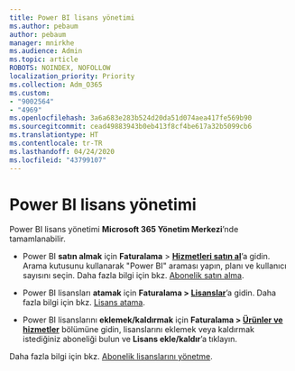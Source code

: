 ```yaml
---
title: Power BI lisans yönetimi
ms.author: pebaum
author: pebaum
manager: mnirkhe
ms.audience: Admin
ms.topic: article
ROBOTS: NOINDEX, NOFOLLOW
localization_priority: Priority
ms.collection: Adm_O365
ms.custom:
- "9002564"
- "4969"
ms.openlocfilehash: 3a6a683e283b524d20da51d074aea417fe569b90
ms.sourcegitcommit: cead49883943b0eb413f8cf4be617a32b5099cb6
ms.translationtype: HT
ms.contentlocale: tr-TR
ms.lasthandoff: 04/24/2020
ms.locfileid: "43799107"
---
```

# <a name="power-bi-license-management"></a>Power BI lisans yönetimi

Power BI lisans yönetimi **Microsoft 365 Yönetim Merkezi**’nde tamamlanabilir.

- Power BI **satın almak** için **Faturalama** \> **[Hizmetleri satın al](https://go.microsoft.com/fwlink/p/?linkid=868433)**’a gidin. Arama kutusunu kullanarak "Power BI" araması yapın, planı ve kullanıcı sayısını seçin. Daha fazla bilgi için bkz. [Abonelik satın alma](https://docs.microsoft.com/microsoft-365/commerce/subscriptions/upgrade-to-different-plan). 

- Power BI lisansları **atamak** için **Faturalama > [Lisanslar](https://go.microsoft.com/fwlink/p/?linkid=842264)**’a gidin. Daha fazla bilgi için bkz. [Lisans atama](https://docs.microsoft.com/microsoft-365/admin/manage/assign-licenses-to-users?view=o365-worldwide). 

- Power BI lisanslarını **eklemek/kaldırmak** için **Faturalama > [Ürünler ve hizmetler](https://go.microsoft.com/fwlink/p/?linkid=842054)** bölümüne gidin, lisanslarını eklemek veya kaldırmak istediğiniz aboneliği bulun ve **Lisans ekle/kaldır**’a tıklayın.

Daha fazla bilgi için bkz. [Abonelik lisanslarını yönetme](https://docs.microsoft.com/microsoft-365/commerce/licenses/buy-licenses?view=o365-worldwide#add-or-remove-licenses-for-your-business-subscription). 
